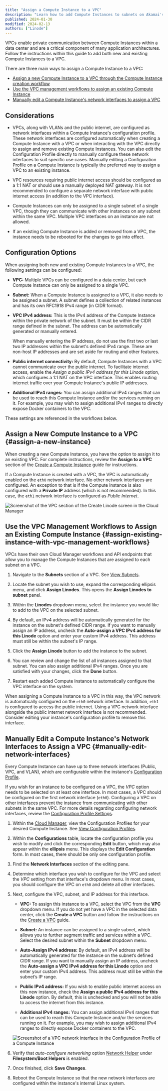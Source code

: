 ```yaml
---
title: "Assign a Compute Instance to a VPC"
description: "Learn how to add Compute Instances to subnets on Akamai's VPC solution."
published: 2024-01-30
modified: 2024-02-13
authors: ["Linode"]
---
```


VPCs enable private communication between Compute Instances within a data center and are a critical component of many application architectures. Follow the instructions within this guide to add both new and existing Compute Instances to a VPC.

There are three main ways to assign a Compute Instance to a VPC:

- [Assign a new Compute Instance to a VPC through the Compute Instance creation workflow](#assign-a-new-instance)
- [Use the VPC management workflows to assign an existing Compute Instance](#assign-existing-instance-with-vpc-management-workflows)
- [Manually edit a Compute Instance's network interfaces to assign a VPC](#manually-edit-network-interfaces)

## Considerations

- VPCs, along with VLANs and the public internet, are configured as network interfaces within a Compute Instance's configuration profile. These network interfaces are configured automatically when creating a Compute Instance with a VPC or when interacting with the VPC directly to assign and remove existing Compute Instances. You can also edit the Configuration Profile directly to manually configure these network interfaces to suit specific use cases. Manually editing a Configuration Profile on a Compute Instance is typically the preferred way to assign a VPC to an existing instance.

- VPC resources requiring public internet access should be configured as a 1:1 NAT or should use a manually deployed NAT gateway. It is not recommended to configure a separate network interface with public internet access (in addition to the VPC interface).

- Compute Instances can only be assigned to a single subnet of a single VPC, though they can communicate with other instances on any subnet within the same VPC. Multiple VPC interfaces on an instance are not allowed.

- If an existing Compute Instance is added or removed from a VPC, the instance needs to be rebooted for the changes to go into effect.

## Configuration Options

When assigning both new and existing Compute Instances to a VPC, the following settings can be configured:

-   **VPC:** Multiple VPCs can be configured in a data center, but each Compute Instance can only be assigned to a single VPC.

-   **Subnet:** When a Compute Instance is assigned to a VPC, it also needs to be assigned a subnet. A subnet defines a collection of related instances and has its own RFC1918 IPv4 range (in CIDR format).

-   **VPC IPv4 address:** This is the IPv4 address of the Compute Instance within the private network of the subnet. It must be within the CIDR range defined in the subnet. The address can be automatically generated or manually entered.

    When manually entering the IP address, do not use the first two or last two IP addresses within the subnet's defined IPv4 range. These are non-host IP addresses and are set aside for routing and other features.

-   **Public internet connectivity:** By default, Compute Instances with a VPC cannot communicate over the public internet. To facilitate internet access, enable the *Assign a public IPv4 address for this Linode* option, which configures a 1:1 NAT on the VPC interface. This enables routing internet traffic over your Compute Instance's public IP addresses.

-   **Additional IPv4 ranges:** You can assign additional IPv4 ranges that can be used to reach this Compute Instance and/or the services running on it. For example, you may wish to assign additional IPv4 ranges to directly expose Docker containers to the VPC.

These settings are referenced in the workflows below.

## Assign a New Compute Instance to a VPC {#assign-a-new-instance}

When creating a new Compute Instance, you have the option to assign it to an existing VPC. For complete instructions, review the **Assign to a VPC** section of the [Create a Compute Instance](/docs/products/compute/compute-instances/guides/create/) guide for instructions.

If a Compute Instance is created with a VPC, the VPC is automatically enabled on the `eth0` network interface. No other network interfaces are configured. An exception to that is if the Compute Instance is also configured with a **Private IP** address (which is not recommended). In this case, the `eth1` network interface is configured as _Public Internet_.

![Screenshot of the VPC section of the Create Linode screen in the Cloud Manager](create-instance-vpc.jpg)

## Use the VPC Management Workflows to Assign an Existing Compute Instance {#assign-existing-instance-with-vpc-management-workflows}

VPCs have their own Cloud Manager workflows and API endpoints that allow you to manage the Compute Instances that are assigned to each subnet on a VPC.

1.  Navigate to the **Subnets** section of a VPC. See [View Subnets](/docs/products/networking/vpc/guides/subnets/#view-subnets).

1.  Locate the subnet you wish to use, expand the corresponding ellipsis menu, and click **Assign Linodes**. This opens the **Assign Linodes to subnet** panel.

1.  Within the **Linodes** dropdown menu, select the instance you would like to add to the VPC on the selected subnet.

1.  By default, an IPv4 address will be automatically generated for the instance on the subnet's defined CIDR range. If you want to manually assign an IP address, uncheck the **Auto-assign a VPC IPv4 address for this Linode** option and enter your custom IPv4 address. This address must still be within the subnet's IP range.

1.  Click the **Assign Linode** button to add the instance to the subnet.

1.  You can review and change the list of all instances assigned to that subnet. You can also assign additional IPv4 ranges. Once you are satisfied with your changes, click the **Done** button.

1.  Restart each added Compute Instance to automatically configure the VPC interface on the system.

When assigning a Compute Instance to a VPC in this way, the VPC network is automatically configured on the `eth0` network interface. In addition, `eth1` is configured to access the public internet. Using a VPC network interface alongside the public internet network interface is not recommended. Consider editing your instance's configuration profile to remove this interface.

## Manually Edit a Compute Instance's Network Interfaces to Assign a VPC {#manually-edit-network-interfaces}

Every Compute Instance can have up to three network interfaces (Public, VPC, and VLAN), which are configurable within the instance's [Configuration Profile](/docs/products/compute/compute-instances/guides/configuration-profiles/).

If you wish for an instance to be configured on a VPC, the _VPC_ option needs to be selected on at least one interface. In most cases, a VPC should be configured on the first network interface (`eth0`). Configuring a VPC on other interfaces prevent the instance from communicating with other subnets in the same VPC. For more details regarding configuring network interfaces, review the [Configuration Profile Settings](/docs/products/compute/compute-instances/guides/configuration-profiles/#settings).

1.  Within the [Cloud Manager](https://cloud.linode.com), view the Configuration Profiles for your desired Compute Instance. See [View Configuration Profiles](/docs/products/compute/compute-instances/guides/configuration-profiles/#view-configuration-profiles).

1.  Within the **Configurations** table, locate the configuration profile you wish to modify and click the corresponding **Edit** button, which may also appear within the **ellipsis** menu. This displays the **Edit Configuration** form. In most cases, there should be only one configuration profile.

1.  Find the **Network Interfaces** section of the editing pane.

1.  Determine which interface you wish to configure for the VPC and select the _VPC_ setting from that interface's dropdown menu. In most cases, you should configure the VPC on `eth0` and delete all other interfaces.

1.  Next, configure the VPC, subnet, and IP address for this interface.

    - **VPC:** To assign this instance to a VPC, select the VPC from the **VPC** dropdown menu. If you do not yet have a VPC in the selected data center, click the **Create a VPC** button and follow the instructions on the [Create a VPC](/docs/products/networking/vpc/guides/create/) guide.

    - **Subnet:** An instance can be assigned to a single subnet, which allows you to further segment traffic and services within a VPC. Select the desired subnet within the **Subnet** dropdown menu.

    - **Auto-Assign IPv4 address:** By default, an IPv4 address will be automatically generated for the instance on the subnet’s defined CIDR range. If you want to manually assign an IP address, uncheck the **Auto-assign a VPC IPv4 address for this Linode** option and enter your custom IPv4 address. This address must still be within the subnet’s IP range.

    - **Public IPv4 address:** If you wish to enable public internet access on this new instance, check the **Assign a public IPv4 address for this Linode** option. By default, this is unchecked and you will not be able to access the internet from this instance.

    -   **Additional IPv4 ranges:** You can assign additional IPv4 ranges that can be used to reach this Compute Instance and/or the services running on it. For example, you may wish to assign additional IPv4 ranges to directly expose Docker containers to the VPC.

    ![Screenshot of a VPC network interface in the Configuration Profile of a Compute Instance](vpc-network-interface.jpg)

1.  Verify that _auto-configure networking_ option [Network Helper](/docs/products/compute/compute-instances/guides/network-helper/) under **Filesystem/Boot Helpers** is enabled.

1.  Once finished, click **Save Changes**.

1. Reboot the Compute Instance so that the new network interfaces are configured within the instance's internal Linux system.
